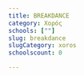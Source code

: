 ```yaml
---
title: BREAKDANCE
category: Χορός
schools: [""]
slug: breakdance
slugCategory: xoros
schoolscount: 0

---
```




